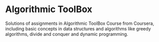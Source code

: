 # Algorithmic ToolBox
Solutions of assignments in Algorithmic ToolBox Course from Coursera, including basic concepts in data structures and algorithms like greedy algorithms, divide and conquer and dynamic programming.

